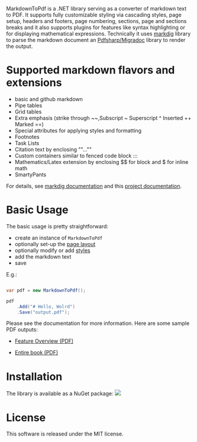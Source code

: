 MarkdownToPdf is a .NET library serving as a converter of markdown text to PDF. It supports fully customizable styling via cascading styles, page setup, headers and footers, page numbering, sections, page and sections breaks  and it also supports plugins for features like syntax highlighting or for displaying mathematical expressions. Technically it uses [markdig](https://github.com/xoofx/markdig) library to parse the markdown document an [Pdfsharp/Migradoc](http://www.pdfsharp.net/) library to render the output.

# Supported markdown flavors and extensions

 - basic and github  markdown
 - Pipe tables
 - Grid tables 
 - Extra emphasis    (strike through ~~,Subscript ~ Superscript ^ Inserted ++ Marked ==)
 - Special attributes for applying styles and formatting
 - Footnotes 
 - Task Lists 
 - Citation text by enclosing ""..."" 
 - Custom containers similar to fenced code block :::
 - Mathematics/Latex extension by enclosing $$ for block and $ for inline math
 - SmartyPants 

For details, see [markdig documentation](https://github.com/xoofx/markdig)  and this [project documentation](../../wiki/MarkdownToPdf-Library).

# Basic Usage

The basic usage is pretty straightforward:

- create an instance of `MarkdownToPdf`
- optionally set-up the [page layout](pagesetup.md)
- optionally modify or add [styles](styles.md)
- add the markdown text
- save

E.g.:

```csharp

var pdf = new MarkdownToPdf();

pdf
    .Add("# Hello, Wolrd")
    .Save("output.pdf");

```

Please see the documentation for more information. Here are some sample PDF outputs: 
 
 - [Feature Overview (PDF)](output/book_alice.pdf)
 
 - [Entire book (PDF)](output/fatures.pdf)
 
# Installation

The library is available as a NuGet package: [![](https://img.shields.io/badge/nuget-v1.0-blue)](https://www.nuget.org/packages/MarkdownToPdf)

# License
This software is released under the MIT license.
